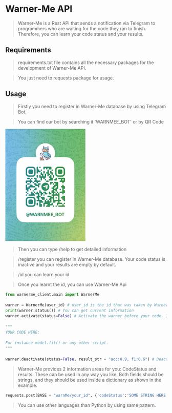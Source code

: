 # Warner-Me API

> Warner-Me is a Rest API that sends a notification via Telegram to programmers who are waiting for the code they ran to finish. Therefore, you can learn your code status and your results.

## Requirements

> requirements.txt file contains all the necessary packages for the development of Warner-Me API.

> You just need to requests package for usage.

## Usage

> Firstly you need to register in Warner-Me database by using Telegram Bot.

> You can find our bot by searching it 'WARNMEE_BOT' or by QR Code

<img src="https://github.com/berkedilekoglu/berkedilekoglu.github.io/blob/master/imgs/qr_code.png" width="250" height="350">

> Then you can type /help to get detailed information

> /register you can register in Warner-Me database. Your code status is inactive and your results are empty by default.

> /id you can learn your id

> Once you learnt the id, you can use Warner-Me Api

```python
from warnerme_client.main import WarnerMe

warner = WarnerMe(user_id) # user_id is the id that was taken by Warner-Me Telegram Bot.
print(warner.status()) # You can get current information
warner.activate(status=False) # Activate the warner before your code. It also prints the status by default (status=True). Set status=False if no need to print the status.

"""
YOUR CODE HERE:

For instance model.fit() or any other script.
"""

warner.deactivate(status=False, result_str = "acc:0.9, f1:0.6") # Deactivate and update the status. If you don't want to be reported automatically on Telegram, set post_telegram = False, it's True by default.
```

> Warner-Me provides 2 information areas for you: CodeStatus and results. These can be used in any way you like. Both fields should be strings, and they should be used inside a dictionary as shown in the example.

```python
requests.post(BASE + "warnMe/your_id", {'codeStatus':'SOME STRING HERE', 'results':'SOME STRING HERE'}) #You can write what ever you want for your codeStatus and results.
```

> You can use other languages than Python by using same pattern.
